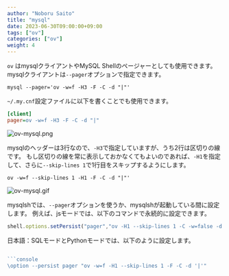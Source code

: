 ```yaml
---
author: "Noboru Saito"
title: "mysql"
date: 2023-06-30T09:00:00+09:00
tags: ["ov"]
categories: ["ov"]
weight: 4
---
```


`ov` はmysqlクライアントやMySQL Shellのページャーとしても使用できます。
mysqlクライアントは`--pager`オプションで指定できます。

```console
mysql --pager='ov -w=f -H3 -F -C -d "|"'
```

`~/.my.cnf`設定ファイルに以下を書くことでも使用できます。

```ini
[client]
pager=ov -w=f -H3 -F -C -d "|"
```

![ov-mysql.png](/ov/ov-mysql.png)

mysqlのヘッダーは3行なので、`-H3`で指定していますが、うち2行は区切りの線です。
もし区切りの線を常に表示しておかなくてもよいのであれば、`-H1`を指定して、さらに`--skip-lines 1`で1行目をスキップするようにします。

```console
ov -w=f --skip-lines 1 -H1 -F -C -d "|"'
```

![ov-mysql.gif](/ov/ov-mysql.gif)

mysqlshでは、`--pager`オプションを使うか、mysqlshが起動している間に設定します。
例えば、jsモードでは、以下のコマンドで永続的に設定できます。

```js
shell.options.setPersist("pager","ov -H1 --skip-lines 1 -C -w=false -d'|' -F")
```

日本語：SQLモードとPythonモードでは、以下のように設定します。

```js

```console
\option --persist pager "ov -w=f -H1 --skip-lines 1 -F -C -d '|'"
```
